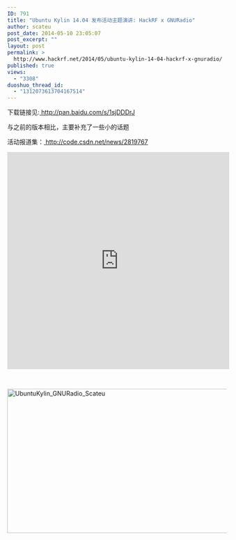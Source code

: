 ```yaml
---
ID: 791
title: "Ubuntu Kylin 14.04 发布活动主题演讲: HackRF x GNURadio"
author: scateu
post_date: 2014-05-10 23:05:07
post_excerpt: ""
layout: post
permalink: >
  http://www.hackrf.net/2014/05/ubuntu-kylin-14-04-hackrf-x-gnuradio/
published: true
views:
  - "3308"
duoshuo_thread_id:
  - "1312073613704167514"
---
```

下载链接见:<a href="http://pan.baidu.com/s/1sjDDDrJ"> http://pan.baidu.com/s/1sjDDDrJ</a>

与之前的版本相比，主要补充了一些小的话题

活动报道集：<a href="%20http://code.csdn.net/news/2819767"> http://code.csdn.net/news/2819767</a>

<iframe height=498 width=510 src="http://player.youku.com/embed/XNzEyODEwOTQw" frameborder=0 allowfullscreen></iframe>

&nbsp;

<a href="http://www.hackrf.net/wp-content/uploads/2014/05/UbuntuKylin_GNURadio_Scateu.png"><img class="alignnone size-full wp-image-802" src="http://www.hackrf.net/wp-content/uploads/2014/05/UbuntuKylin_GNURadio_Scateu.png" alt="UbuntuKylin_GNURadio_Scateu" width="550" height="331" /></a>
